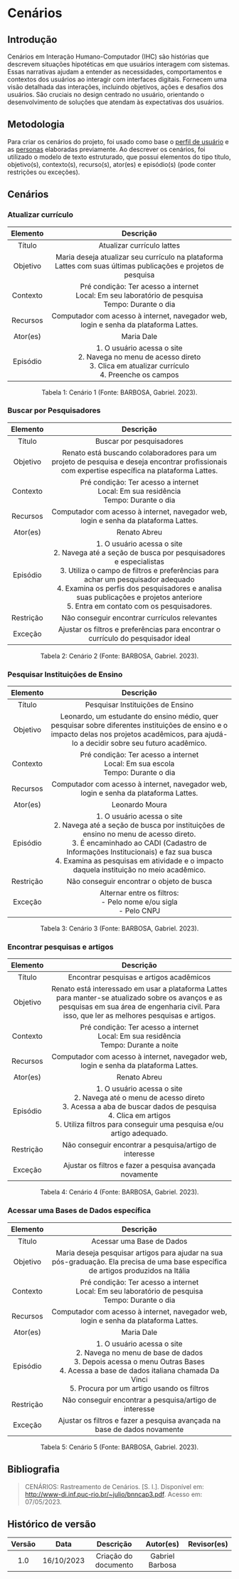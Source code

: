 # **Cenários**


## **Introdução**

Cenários em Interação Humano-Computador (IHC) são histórias que descrevem situações hipotéticas em que usuários interagem com sistemas. Essas narrativas ajudam a entender as necessidades, comportamentos e contextos dos usuários ao interagir com interfaces digitais. Fornecem uma visão detalhada das interações, incluindo objetivos, ações e desafios dos usuários. São cruciais no design centrado no usuário, orientando o desenvolvimento de soluções que atendam às expectativas dos usuários.


## **Metodologia**

Para criar os cenários do projeto, foi usado como base o [perfil de usuário](https://github.com/Interacao-Humano-Computador/2023.2-PlataformaLattes/blob/main/docs/An%C3%A1lise%20de%20Requisitos/08-perfil-de-usuario.md) e as [personas](https://github.com/Interacao-Humano-Computador/2023.2-PlataformaLattes/blob/main/docs/Planejamento/09-personas.md) elaboradas previamente. Ao descrever os cenários, foi utilizado o modelo de texto estruturado, que possui elementos do tipo título, objetivo(s), contexto(s), recurso(s), ator(es) e episódio(s) (pode conter restrições ou exceções).


## **Cenários**


### Atualizar currículo

<div style="text-align: center">

|    Elemento  |  Descrição   |
| :----------: | :----------: |
|   Título     |  Atualizar currículo lattes |
|   Objetivo   |  Maria deseja atualizar seu currículo na plataforma Lattes com suas últimas publicações e projetos de pesquisa |
| Contexto  |   Pré condição: Ter acesso a internet <br> Local: Em seu laboratório de pesquisa <br> Tempo: Durante o dia    |
| Recursos | Computador com acesso à internet, navegador web, login e senha da plataforma Lattes. |
| Ator(es)  | Maria Dale  |
| Episódio  | 1. O usuário acessa o site <br> 2. Navega no menu de acesso direto <br> 3. Clica em atualizar currículo <br> 4. Preenche os campos |

<p> Tabela 1: Cenário 1 (Fonte: BARBOSA, Gabriel. 2023).</p>
</div>


###  Buscar por Pesquisadores 

<div style="text-align: center">

|    Elemento  |  Descrição   |
| :----------: | :----------: |
|   Título     |  Buscar por pesquisadores |
|   Objetivo   |  Renato está buscando colaboradores para um projeto de pesquisa e deseja encontrar profissionais com expertise específica na plataforma Lattes. |
| Contexto  |   Pré condição: Ter acesso a internet <br> Local: Em sua residência <br> Tempo: Durante o dia  |
| Recursos | Computador com acesso à internet, navegador web, login e senha da plataforma Lattes. |
| Ator(es)  | Renato Abreu  |
| Episódio  | 1. O usuário acessa o site <br> 2. Navega até a seção de busca por pesquisadores e especialistas <br> 3. Utiliza o campo de filtros e preferências para achar um pesquisador adequado <br> 4. Examina os perfis dos pesquisadores e analisa suas publicações e projetos anteriore <br> 5. Entra em contato com os pesquisadores. |
| Restrição  |   Não conseguir encontrar currículos relevantes |
| Exceção    |  Ajustar os filtros e preferências para encontrar o currículo do pesquisador ideal |

<p> Tabela 2: Cenário 2 (Fonte: BARBOSA, Gabriel. 2023).</p>
</div>


### **Pesquisar Instituições de Ensino**

<div style="text-align: center">

|    Elemento  |  Descrição   |
| :----------: | :----------: |
|   Título     |  Pesquisar Instituições de Ensino |
|   Objetivo   |  Leonardo, um estudante do ensino médio, quer pesquisar sobre diferentes instituições de ensino e o impacto delas nos projetos acadêmicos, para ajudá-lo a decidir sobre seu futuro acadêmico.  |
| Contexto  |   Pré condição: Ter acesso a internet <br> Local: Em sua escola <br> Tempo: Durante o dia  |
| Recursos | Computador com acesso à internet, navegador web, login e senha da plataforma Lattes. |
| Ator(es)  | Leonardo Moura |
| Episódio  | 1. O usuário acessa o site <br> 2. Navega até a seção de busca por instituições de ensino no menu de acesso direto. <br> 3. É encaminhado ao CADI (Cadastro de Informações Institucionais) e faz sua busca <br> 4. Examina as pesquisas em atividade e o impacto daquela instituição no meio acadêmico. |
| Restrição  |   Não conseguir encontrar o objeto de busca |
| Exceção    |  Alternar entre os filtros: <br> - Pelo nome e/ou sigla <br> - Pelo CNPJ |

<p> Tabela 3: Cenário 3 (Fonte: BARBOSA, Gabriel. 2023).</p>
</div>


###  Encontrar pesquisas e artigos


<div style="text-align: center">

|    Elemento  |  Descrição   |
| :----------: | :----------: |
|   Título     |  Encontrar pesquisas e artigos acadêmicos |
|   Objetivo   |  Renato está interessado em usar a plataforma Lattes para manter-se atualizado sobre os avanços e as pesquisas em sua área de engenharia civil. Para isso, que ler as melhores pesquisas e artigos. |
| Contexto  |   Pré condição: Ter acesso a internet <br> Local: Em sua residência <br> Tempo: Durante a noite  |
| Recursos | Computador com acesso à internet, navegador web, login e senha da plataforma Lattes. |
| Ator(es)  | Renato Abreu  |
| Episódio  | 1. O usuário acessa o site <br> 2. Navega até o menu de acesso direto <br> 3. Acessa a aba de buscar dados de pesquisa <br> 4. Clica em artigos <br> 5. Utiliza filtros para conseguir uma pesquisa e/ou artigo adequado. |
| Restrição  |   Não conseguir encontrar a pesquisa/artigo de interesse |
| Exceção    |  Ajustar os filtros e fazer a pesquisa avançada novamente |

<p> Tabela 4: Cenário 4 (Fonte: BARBOSA, Gabriel. 2023).</p>
</div>


### Acessar uma Bases de Dados específica

<div style="text-align: center">

|    Elemento  |  Descrição   |
| :----------: | :----------: |
|   Título     |  Acessar uma Base de Dados |
|   Objetivo   |  Maria deseja pesquisar artigos para ajudar na sua pós-graduação. Ela precisa de uma base específica de artigos produzidos na Itália|
| Contexto  |   Pré condição: Ter acesso a internet <br> Local: Em seu laboratório de pesquisa <br> Tempo: Durante o dia    |
| Recursos | Computador com acesso à internet, navegador web, login e senha da plataforma Lattes. |
| Ator(es)  | Maria Dale  |
| Episódio  | 1. O usuário acessa o site <br> 2. Navega no menu de base de dados <br> 3. Depois acessa o menu Outras Bases <br> 4. Acessa a base de dados italiana chamada Da Vinci <br> 5. Procura por um artigo usando os filtros|
| Restrição  |   Não conseguir encontrar a pesquisa/artigo de interesse |
| Exceção    |  Ajustar os filtros e fazer a pesquisa avançada na base de dados novamente |


<p> Tabela 5: Cenário 5 (Fonte: BARBOSA, Gabriel. 2023).</p>
</div>



## **Bibliografia**

> CENÁRIOS: Rastreamento de Cenários. [S. l.]. Disponível em: <http://www-di.inf.puc-rio.br/~julio/bnncap3.pdf>. Acesso em: 07/05/2023.


## **Histórico de versão**

| Versão | Data | Descrição | Autor(es) | Revisor(es) |
| :-: | :-: | :-: | :-: | :-:|
| 1.0 | 16/10/2023 | Criação do documento | Gabriel Barbosa | |
